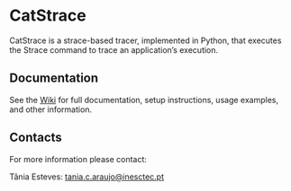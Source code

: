 # CatStrace

CatStrace is a strace-based tracer, implemented in Python, that executes the Strace command to trace an application’s execution.

## Documentation

See the [Wiki](https://github.com/dsrhaslab/catstrace/wiki) for full documentation, setup instructions, usage examples, and other information.

## Contacts

For more information please contact:

Tânia Esteves: tania.c.araujo@inesctec.pt
